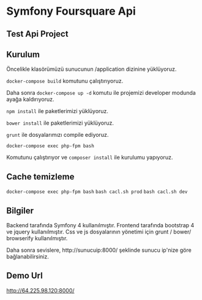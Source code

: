 # Symfony Foursquare Api
## Test Api Project

## Kurulum

Öncelikle klasörümüzü sunucunun /application dizinine yüklüyoruz. 

`docker-compose build` komutunu çalıştırıyoruz.

Daha sonra `docker-compose up -d` komutu ile projemizi developer modunda ayağa kaldırıyoruz.

`npm install` ile paketlerimizi yüklüyoruz.

`bower install` ile paketlerimizi yüklüyoruz.

`grunt` ile dosyalarımızı compile ediyoruz.

`docker-compose exec php-fpm bash`

Komutunu çalıştırıyor ve `composer install` ile kurulumu yapıyoruz.


## Cache temizleme
`docker-compose exec php-fpm bash`
`bash cacl.sh prod`
`bash cacl.sh dev`

## Bilgiler
Backend tarafında Symfony 4 kullanılmıştır.
Frontend tarafında bootstrap 4 ve jquery kullanılmıştır.
Css ve js dosyalarının yönetimi için grunt / bower/ browserify kullanılmıştır.

Daha sonra sevislere, http://sunucuip:8000/ şeklinde sunucu ip'nize göre bağlanabilirsiniz.

## Demo Url

http://64.225.98.120:8000/
